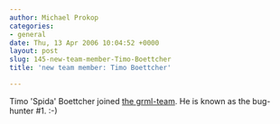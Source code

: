```yaml
---
author: Michael Prokop
categories:
- general
date: Thu, 13 Apr 2006 10:04:52 +0000
layout: post
slug: 145-new-team-member-Timo-Boettcher
title: 'new team member: Timo Boettcher'

---
```

Timo 'Spida' Boettcher joined [the grml\-team](https://grml.org/team/). He is known as the bug\-hunter \#1\. :\-)

